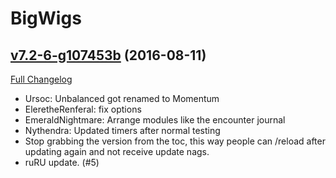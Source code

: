 # BigWigs

## [v7.2-6-g107453b](https://github.com/BigWigsMods/BigWigs/tree/107453b3abfc2b83055b951297431eb68aa1fd2b) (2016-08-11) [](#top)
[Full Changelog](https://github.com/BigWigsMods/BigWigs/compare/v7.2...107453b3abfc2b83055b951297431eb68aa1fd2b)

-   Ursoc: Unbalanced got renamed to Momentum
-   EleretheRenferal: fix options
-   EmeraldNightmare: Arrange modules like the encounter journal
-   Nythendra: Updated timers after normal testing
-   Stop grabbing the version from the toc, this way people can /reload after updating again and not receive update nags.
-   ruRU update. (#5)

